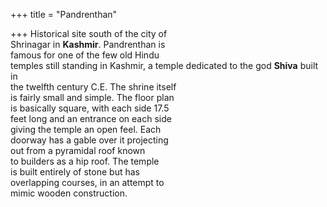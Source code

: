 +++
title = "Pandrenthan"

+++
Historical site south of the city of  
Shrinagar in **Kashmir**. Pandrenthan is  
famous for one of the few old Hindu  
temples still standing in Kashmir, a temple dedicated to the god **Shiva** built in  
the twelfth century C.E. The shrine itself  
is fairly small and simple. The floor plan  
is basically square, with each side 17.5  
feet long and an entrance on each side  
giving the temple an open feel. Each  
doorway has a gable over it projecting  
out from a pyramidal roof known  
to builders as a hip roof. The temple  
is built entirely of stone but has  
overlapping courses, in an attempt to  
mimic wooden construction.
